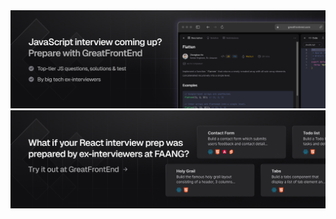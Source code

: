 <a href="https://www.greatfrontend.com/?fpr=yangshun">
  <img src="./img/js-interview-tall.png" alt="GreatFrontEnd">
</a>
<a href="https://www.greatfrontend.com/?fpr=yangshun">
  <img src="./img/react-interview-tall.png" alt="GreatFrontEnd">
</a>

